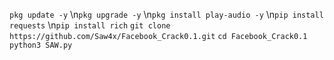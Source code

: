`pkg update -y`
\n`pkg upgrade -y`
\n`pkg install play-audio -y`
\n`pip install requests`
\n`pip install rich`
`git clone https://github.com/Saw4x/Facebook_Crack0.1.git`
`cd Facebook_Crack0.1`
`python3 SAW.py`
